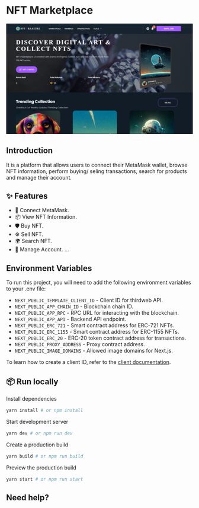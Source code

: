 <h1>NFT Marketplace</h1>
  
![tw-banner](https://github.com/VanChung369/user/blob/develop/public/assets/20250222003214.png)

## Introduction

It is a platform that allows users to connect their MetaMask wallet, browse NFT information, perform buying/ seling transactions, search for products and manage their account.

## ✨ Features

- 🌈 Connect MetaMask.
- 📦 View NFT Information.
- 🛡 Buy NFT.
- ⚙️ Sell NFT.
- 🌍 Search NFT.
- 🎨 Manage Account.
  ...

## Environment Variables

To run this project, you will need to add the following environment variables to your .env file:

- `NEXT_PUBLIC_TEMPLATE_CLIENT_ID` - Client ID for thirdweb API.
- `NEXT_PUBLIC_APP_CHAIN_ID` - Blockchain chain ID.
- `NEXT_PUBLIC_APP_RPC` - RPC URL for interacting with the blockchain.
- `NEXT_PUBLIC_APP_API` - Backend API endpoint.
- `NEXT_PUBLIC_ERC_721` - Smart contract address for ERC-721 NFTs.
- `NEXT_PUBLIC_ERC_1155` - Smart contract address for ERC-1155 NFTs.
- `NEXT_PUBLIC_ERC_20` - ERC-20 token contract address for transactions.
- `NEXT_PUBLIC_PROXY_ADDRESS` - Proxy contract address.
- `NEXT_PUBLIC_IMAGE_DOMAINS` - Allowed image domains for Next.js.

To learn how to create a client ID, refer to the [client documentation](https://portal.thirdweb.com/typescript/v5/client).

## 📦 Run locally

Install dependencies

```bash
yarn install # or npm install
```

Start development server

```bash
yarn dev # or npm run dev
```

Create a production build

```bash
yarn build # or npm run build
```

Preview the production build

```bash
yarn start # or npm run start
```

## Need help?
